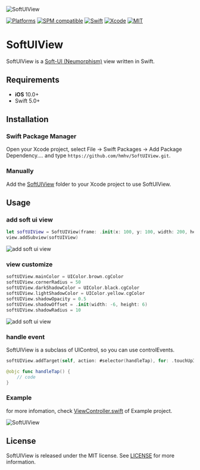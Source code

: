 
![SoftUIView](https://raw.githubusercontent.com/hmhv/SoftUIView/master/assets/softuiview.png)

[![Platforms](https://img.shields.io/badge/platforms-iOS-lightgrey.svg)](https://github.com/hmhv/SoftUIView)
[![SPM compatible](https://img.shields.io/badge/SPM-Compatible-brightgreen.svg?style=flat)](https://swift.org/package-manager/)
[![Swift](https://img.shields.io/badge/Swift-5.0-orange.svg)](https://swift.org)
[![Xcode](https://img.shields.io/badge/Xcode-11.3-blue.svg)](https://developer.apple.com/xcode)
[![MIT](https://img.shields.io/badge/License-MIT-red.svg)](https://opensource.org/licenses/MIT)

# SoftUIView

SoftUIView is a [Soft-UI (Neumorphism)](https://uxdesign.cc/neumorphism-in-user-interfaces-b47cef3bf3a6) view written in Swift.

## Requirements

- **iOS** 10.0+
- Swift 5.0+

## Installation

### Swift Package Manager
Open your Xcode project, select File -> Swift Packages -> Add Package Dependency.... and type `https://github.com/hmhv/SoftUIView.git`.


### Manually 

Add the <a href="https://github.com/hmhv/SoftUIView/tree/master/Sources/SoftUIView">SoftUIView</a> folder to your Xcode project to use SoftUIView.</p>

## Usage

### add soft ui view

```swift
let softUIView = SoftUIView(frame: .init(x: 100, y: 100, width: 200, height: 200))
view.addSubview(softUIView)
```

![add soft ui view](https://raw.githubusercontent.com/hmhv/SoftUIView/master/assets/addview.png)

### view customize 

```swift
softUIView.mainColor = UIColor.brown.cgColor
softUIView.cornerRadius = 50
softUIView.darkShadowColor = UIColor.black.cgColor
softUIView.lightShadowColor = UIColor.yellow.cgColor
softUIView.shadowOpacity = 0.5
softUIView.shadowOffset = .init(width: -6, height: 6)
softUIView.shadowRadius = 10
```

![add soft ui view](https://raw.githubusercontent.com/hmhv/SoftUIView/master/assets/customview.png)

### handle event 

SoftUIView is a subclass of  UIControl, so you can use controlEvents.

```swift
softUIView.addTarget(self, action: #selector(handleTap), for: .touchUpInside)

@objc func handleTap() {
    // code
}
```

### Example

for more infomation, check [ViewController.swift](https://raw.githubusercontent.com/hmhv/SoftUIView/master/Example/Example/ViewController.swift) of Example project.

![SoftUIView](https://raw.githubusercontent.com/hmhv/SoftUIView/master/assets/softuiview.gif)

## License

SoftUIView is released under the MIT license. See [LICENSE](https://github.com/hmhv/SoftUIView/blob/master/LICENSE) for more information.